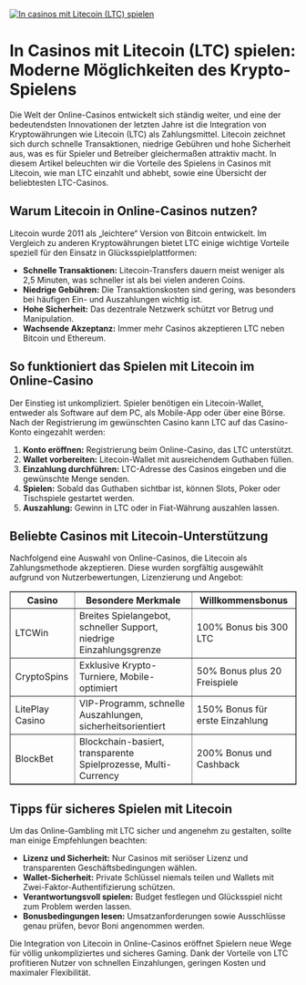 [![In casinos mit Litecoin (LTC) spielen](https://123-caf.pages.dev/gitsignup.png)](https://vrmoo.ru/Bt82HjjY)

<h1>In Casinos mit Litecoin (LTC) spielen: Moderne Möglichkeiten des Krypto-Spielens</h1>  <p>Die Welt der Online-Casinos entwickelt sich ständig weiter, und eine der bedeutendsten Innovationen der letzten Jahre ist die Integration von Kryptowährungen wie Litecoin (LTC) als Zahlungsmittel. Litecoin zeichnet sich durch schnelle Transaktionen, niedrige Gebühren und hohe Sicherheit aus, was es für Spieler und Betreiber gleichermaßen attraktiv macht. In diesem Artikel beleuchten wir die Vorteile des Spielens in Casinos mit Litecoin, wie man LTC einzahlt und abhebt, sowie eine Übersicht der beliebtesten LTC-Casinos.</p>  <h2>Warum Litecoin in Online-Casinos nutzen?</h2> <p>Litecoin wurde 2011 als „leichtere“ Version von Bitcoin entwickelt. Im Vergleich zu anderen Kryptowährungen bietet LTC einige wichtige Vorteile speziell für den Einsatz in Glücksspielplattformen:</p> <ul>   <li><strong>Schnelle Transaktionen:</strong> Litecoin-Transfers dauern meist weniger als 2,5 Minuten, was schneller ist als bei vielen anderen Coins.</li>   <li><strong>Niedrige Gebühren:</strong> Die Transaktionskosten sind gering, was besonders bei häufigen Ein- und Auszahlungen wichtig ist.</li>   <li><strong>Hohe Sicherheit:</strong> Das dezentrale Netzwerk schützt vor Betrug und Manipulation.</li>   <li><strong>Wachsende Akzeptanz:</strong> Immer mehr Casinos akzeptieren LTC neben Bitcoin und Ethereum.</li> </ul>  <h2>So funktioniert das Spielen mit Litecoin im Online-Casino</h2> <p>Der Einstieg ist unkompliziert. Spieler benötigen ein Litecoin-Wallet, entweder als Software auf dem PC, als Mobile-App oder über eine Börse. Nach der Registrierung im gewünschten Casino kann LTC auf das Casino-Konto eingezahlt werden:</p> <ol>   <li><strong>Konto eröffnen:</strong> Registrierung beim Online-Casino, das LTC unterstützt.</li>   <li><strong>Wallet vorbereiten:</strong> Litecoin-Wallet mit ausreichendem Guthaben füllen.</li>   <li><strong>Einzahlung durchführen:</strong> LTC-Adresse des Casinos eingeben und die gewünschte Menge senden.</li>   <li><strong>Spielen:</strong> Sobald das Guthaben sichtbar ist, können Slots, Poker oder Tischspiele gestartet werden.</li>   <li><strong>Auszahlung:</strong> Gewinn in LTC oder in Fiat-Währung auszahlen lassen.</li> </ol>  <h2>Beliebte Casinos mit Litecoin-Unterstützung</h2> <p>Nachfolgend eine Auswahl von Online-Casinos, die Litecoin als Zahlungsmethode akzeptieren. Diese wurden sorgfältig ausgewählt aufgrund von Nutzerbewertungen, Lizenzierung und Angebot:</p> <table border="1" cellpadding="6" cellspacing="0">   <thead>     <tr>       <th>Casino</th>       <th>Besondere Merkmale</th>       <th>Willkommensbonus</th>     </tr>   </thead>   <tbody>     <tr>       <td>LTCWin</td>       <td>Breites Spielangebot, schneller Support, niedrige Einzahlungsgrenze</td>       <td>100% Bonus bis 300 LTC</td>     </tr>     <tr>       <td>CryptoSpins</td>       <td>Exklusive Krypto-Turniere, Mobile-optimiert</td>       <td>50% Bonus plus 20 Freispiele</td>     </tr>     <tr>       <td>LitePlay Casino</td>       <td>VIP-Programm, schnelle Auszahlungen, sicherheitsorientiert</td>       <td>150% Bonus für erste Einzahlung</td>     </tr>     <tr>       <td>BlockBet</td>       <td>Blockchain-basiert, transparente Spielprozesse, Multi-Currency</td>       <td>200% Bonus und Cashback</td>     </tr>   </tbody> </table>  <h2>Tipps für sicheres Spielen mit Litecoin</h2> <p>Um das Online-Gambling mit LTC sicher und angenehm zu gestalten, sollte man einige Empfehlungen beachten:</p> <ul>   <li><strong>Lizenz und Sicherheit:</strong> Nur Casinos mit seriöser Lizenz und transparenten Geschäftsbedingungen wählen.</li>   <li><strong>Wallet-Sicherheit:</strong> Private Schlüssel niemals teilen und Wallets mit Zwei-Faktor-Authentifizierung schützen.</li>   <li><strong>Verantwortungsvoll spielen:</strong> Budget festlegen und Glücksspiel nicht zum Problem werden lassen.</li>   <li><strong>Bonusbedingungen lesen:</strong> Umsatzanforderungen sowie Ausschlüsse genau prüfen, bevor Boni angenommen werden.</li> </ul>  <p>Die Integration von Litecoin in Online-Casinos eröffnet Spielern neue Wege für völlig unkompliziertes und sicheres Gaming. Dank der Vorteile von LTC profitieren Nutzer von schnellen Einzahlungen, geringen Kosten und maximaler Flexibilität.</p>